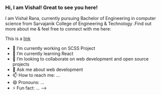 ### Hi, I am Vishal! Great to see you here!  

I am Vishal Rana, currently pursuing Bachelor of Engineering  in computer science from Sarvajanik College of Engineering & Technology
.Find out more about me & feel free to connect with me here:

This is a [link](https://mlh.io)

- 🔭 I’m currently working on SCSS Project
- 🌱 I’m currently learning React 
- 👯 I’m looking to collaborate on web development and open source projects
- 💬 Ask me about web development
- 📫 How to reach me: ...
- 😄 Pronouns: ...
- ⚡ Fun fact: ...
-->

